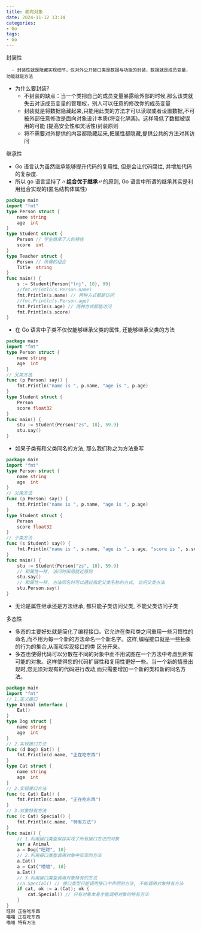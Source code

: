 ```yaml
---
title: 面向对象
date: 2024-11-12 13:14  
categories:
- Go
tags:
- Go
---
```


封装性

      - 封装性就是隐藏实现细节，仅对外公开接口类是数据与功能的封装，数据就是成员变量，功能就是方法

- 为什么要封装?
  - 不封装的缺点：当一个类把自己的成员变量暴露给外部的时候,那么该类就失去对该成员变量的管理权，别人可以任意的修改你的成员变量
  - 封装就是将数据隐藏起来,只能用此类的方法才可以读取或者设置数据,不可被外部任意修改是面向对象设计本质(将变化隔离)。这样降低了数据被误用的可能 (提高安全性和灵活性)封装原则
  - 将不需要对外提供的内容都隐藏起来,把属性都隐藏,提供公共的方法对其访问

继承性

- Go 语言认为虽然继承能够提升代码的复用性, 但是会让代码腐烂, 并增加代码的复杂度.
- 所以 go 语言坚持了〃**组合优于继承**〃的原则, Go 语言中所谓的继承其实是利用组合实现的(匿名结构体属性)

```go
package main
import "fmt"
type Person struct {
    name string
    age  int
}
type Student struct {
    Person // 学生继承了人的特性
    score  int
}
type Teacher struct {
    Person // 所谓的组合
    Title  string
}
func main() {
    s := Student{Person{"lnj", 18}, 99}
    //fmt.Println(s.Person.name)
    fmt.Println(s.name) // 两种方式都能访问
    //fmt.Println(s.Person.age)
    fmt.Println(s.age) // 两种方式都能访问
    fmt.Println(s.score)
}
```

- 在 Go 语言中子类不仅仅能够继承父类的属性, 还能够继承父类的方法

```go
package main
import "fmt"
type Person struct {
    name string
    age  int
}
// 父类方法
func (p Person) say() {
    fmt.Println("name is ", p.name, "age is ", p.age)
}
type Student struct {
    Person
    score float32
}
func main() {
    stu := Student{Person{"zs", 18}, 59.9}
    stu.say()
}
```

- 如果子类有和父类同名的方法, 那么我们称之为方法重写

```go
package main
import "fmt"
type Person struct {
    name string
    age  int
}
// 父类方法
func (p Person) say() {
    fmt.Println("name is ", p.name, "age is ", p.age)
}
type Student struct {
    Person
    score float32
}
// 子类方法
func (s Student) say() {
    fmt.Println("name is ", s.name, "age is ", s.age, "score is ", s.score)
}
func main() {
    stu := Student{Person{"zs", 18}, 59.9}
    // 和属性一样, 访问时采用就近原则
    stu.say()
    // 和属性一样, 方法同名时可以通过指定父类名称的方式, 访问父类方法
    stu.Person.say()
}
```

- 无论是属性继承还是方法继承, 都只能子类访问父类, 不能父类访问子类

多态性

- 多态的主要好处就是简化了编程接口。它允许在类和类之间重用一些习惯性的命名,而不用为每一个新的方法命名一个新名字。这样,编程接口就是一些抽象的行为的集合,从而和实现接口的类 区分开来。
- 多态也使得代码可以分散在不同的对象中而不用试图在一个方法中考虑到所有可能的对象。这样使得您的代码扩展性和复用性更好一些。当一个新的情景出现时,您无须对现有的代码进行改动,而只需要增加一个新的类和新的同名方法。

```go
package main
import "fmt"
// 1.定义接口
type Animal interface {
    Eat()
}
type Dog struct {
    name string
    age  int
}
// 2.实现接口方法
func (d Dog) Eat() {
    fmt.Println(d.name, "正在吃东西")
}
type Cat struct {
    name string
    age  int
}
// 2.实现接口方法
func (c Cat) Eat() {
    fmt.Println(c.name, "正在吃东西")
}
// 3.对象特有方法
func (c Cat) Special() {
    fmt.Println(c.name, "特有方法")
}
func main() {
    // 1.利用接口类型保存实现了所有接口方法的对象
    var a Animal
    a = Dog{"旺财", 18}
    // 2.利用接口类型调用对象中实现的方法
    a.Eat()
    a = Cat{"喵喵", 18}
    a.Eat()
    // 3.利用接口类型调用对象特有的方法
    //a.Special() // 接口类型只能调用接口中声明的方法, 不能调用对象特有方法
    if cat, ok := a.(Cat); ok {
        cat.Special() // 只有对象本身才能调用对象的特有方法
    }
}
旺财 正在吃东西
喵喵 正在吃东西
喵喵 特有方法
```
